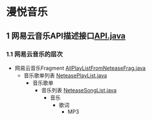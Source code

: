 # 漫悦音乐

## 1 网易云音乐API描述接口[API.java][1]

### 1.1 网易云音乐的层次
- 网易云音乐Fragment [AllPlayListFromNeteaseFrag.java][2]
    - 音乐歌单列表 [NeteasePlayList.java][3]
        - 音乐歌单 
            - 音乐列表 [NeteaseSongList.java][4]
                - 音乐  
                    - 歌词
                        - MP3
   
   
[1]: app/src/main/java/com/music/manyue/API/API.java
[2]: app/src/main/java/com/music/manyue/Fragment/AllPlayListFromNeteaseFrag.java
[3]: app/src/main/java/com/music/manyue/DataItem/NeteasePlayList.java
[4]: app/src/main/java/com/music/manyue/DataItem/NeteaseSongList.java
